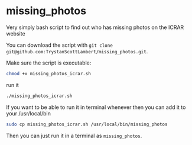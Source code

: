 # missing_photos
Very simply bash script to find out who has missing photos on the ICRAR website


You can download the script with `git clone git@github.com:TrystanScottLambert/missing_photos.git`.

Make sure the script is executable:

```bash
chmod +x missing_photos_icrar.sh
```

run it
```bash
./missing_photos_icrar.sh
```

If you want to be able to run it in terminal whenever then you can add it to your /usr/local/bin

```bash
sudo cp missing_photos_icrar.sh /usr/local/bin/missing_photos
```

Then you can just run it in a terminal as `missing_photos`.
